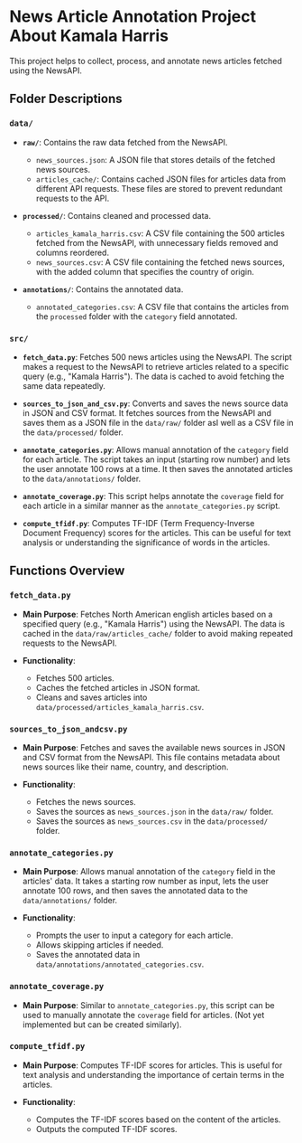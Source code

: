 # News Article Annotation Project About Kamala Harris

This project helps to collect, process, and annotate news articles fetched using the NewsAPI. 


## Folder Descriptions

### `data/`

- **`raw/`**: Contains the raw data fetched from the NewsAPI.
  - `news_sources.json`: A JSON file that stores details of the fetched news sources.
  - `articles_cache/`: Contains cached JSON files for articles data from different API requests. These files are stored to prevent redundant requests to the API.

- **`processed/`**: Contains cleaned and processed data.
  - `articles_kamala_harris.csv`: A CSV file containing the 500 articles fetched from the NewsAPI, with unnecessary fields removed and columns reordered.
  - `news_sources.csv`: A CSV file containing the fetched news sources, with the added column that specifies the country of origin.

- **`annotations/`**: Contains the annotated data.
  - `annotated_categories.csv`: A CSV file that contains the articles from the `processed` folder with the `category` field annotated.

### `src/`

- **`fetch_data.py`**: Fetches 500 news articles using the NewsAPI. The script makes a request to the NewsAPI to retrieve articles related to a specific query (e.g., "Kamala Harris"). The data is cached to avoid fetching the same data repeatedly.

- **`sources_to_json_and_csv.py`**: Converts and saves the news source data in JSON and CSV format. It fetches sources from the NewsAPI and saves them as a JSON file in the `data/raw/` folder asl well as a CSV file in the `data/processed/` folder.

- **`annotate_categories.py`**: Allows manual annotation of the `category` field for each article. The script takes an input (starting row number) and lets the user annotate 100 rows at a time. It then saves the annotated articles to the `data/annotations/` folder.

- **`annotate_coverage.py`**: This script helps annotate the `coverage` field for each article in a similar manner as the `annotate_categories.py` script.

- **`compute_tfidf.py`**: Computes TF-IDF (Term Frequency-Inverse Document Frequency) scores for the articles. This can be useful for text analysis or understanding the significance of words in the articles.


## Functions Overview

### `fetch_data.py`
- **Main Purpose**: Fetches North American english articles based on a specified query (e.g., "Kamala Harris") using the NewsAPI. The data is cached in the `data/raw/articles_cache/` folder to avoid making repeated requests to the NewsAPI.
  
- **Functionality**: 
  - Fetches 500 articles.
  - Caches the fetched articles in JSON format.
  - Cleans and saves articles into `data/processed/articles_kamala_harris.csv`.

### `sources_to_json_andcsv.py`
- **Main Purpose**: Fetches and saves the available news sources in JSON and CSV format from the NewsAPI. This file contains metadata about news sources like their name, country, and description.
  
- **Functionality**: 
  - Fetches the news sources.
  - Saves the sources as `news_sources.json` in the `data/raw/` folder.
  - Saves the sources as `news_sources.csv` in the `data/processed/` folder.

### `annotate_categories.py`
- **Main Purpose**: Allows manual annotation of the `category` field in the articles' data. It takes a starting row number as input, lets the user annotate 100 rows, and then saves the annotated data to the `data/annotations/` folder.

- **Functionality**: 
  - Prompts the user to input a category for each article.
  - Allows skipping articles if needed.
  - Saves the annotated data in `data/annotations/annotated_categories.csv`.

### `annotate_coverage.py`
- **Main Purpose**: Similar to `annotate_categories.py`, this script can be used to manually annotate the `coverage` field for articles. (Not yet implemented but can be created similarly).

### `compute_tfidf.py`
- **Main Purpose**: Computes TF-IDF scores for articles. This is useful for text analysis and understanding the importance of certain terms in the articles.

- **Functionality**:
  - Computes the TF-IDF scores based on the content of the articles.
  - Outputs the computed TF-IDF scores.
